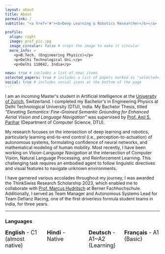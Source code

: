 ```yaml
---
layout: about
title: About
permalink: /
subtitle: "<a href='#'><b>Deep Learning & Robotics Researcher</b></a> | My Moto: \"Mens et Manus\""

profile:
  align: right
  image: prof_pic.jpg
  image_circular: false # crops the image to make it circular
  more_info: >
    <p>B.Tech. (Engineering Physics)</p>
    <p>Delhi Technological Uni.</p>
    <p>Delhi 110042, India</p>

news: true # includes a list of news items
selected_papers: true # includes a list of papers marked as "selected={true}"
social: true # includes social icons at the bottom of the page
---
```


I am an incoming Master's student in Artificial Intelligence at the [University of Zurich](https://www.uzh.ch/en.html), Switzerland. I completed my Bachelor's in Engineering Physics at Delhi Technological University (DTU), India. My Bachelor Thesis, titled *"Elevating Semantics: Fine-Grained Semantic Grounding for Enhanced Aerial Vision and Language Navigation"* was supervised by [Prof. Anil S. Parihar](https://scholar.google.com/citations?user=JRr4wjoAAAAJ) (Department of Computer Science, DTU).

My research focuses on the intersection of deep learning and robotics, particularly learning end-to-end control (i.e., perception-to-actuation) of autonomous systems, formulating confidence of neural networks, and mathematical modeling of human mobility. Most recently, I have been working on *Vision-Language Navigation* at the intersection of Computer Vision, Natural Language Processing, and Reinforcement Learning. This challenging task requires an embodied agent to follow linguistic directives and visual features to navigate unknown environments.


I have garnered various accolades throughout my journey, I was awarded the ThinkSwiss Research Scholarship 2023, which enabled me to collaborate with [Prof. Marcus Hudritsch](https://www.bfh.ch/en/about-bfh/people/5b7eblnby2di/) at Berner Fachhochschule. Additionally, I served as Team Manager and Autonomous Systems Lead for Team Defianz Racing, one of the first driverless formula student teams in India, for three years.

---

### Languages
<div style="display: flex; margin-bottom: 30px; font-size: 18px;">
    <div style="flex: 1; list-style-type: disc; padding-right: 20px;"> <b>English</b> - C1 (almost native)</div>
    <div style="flex: 1; list-style-type: disc; padding-right: 20px;"> <b>Hindi</b> - Native</div>
    <div style="flex: 1; list-style-type: disc;"> <b>Deutsch</b> - A1~A2 (Learning)</div>
    <div style="flex: 1; list-style-type: disc;"> <b>Français</b> - A1 (Basic)</div>

</div>